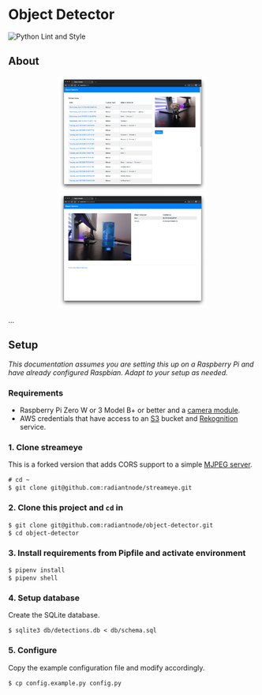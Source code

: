 # Object Detector

![Python Lint and Style](https://github.com/radiantnode/object-detector/workflows/Python%20Lint%20and%20Style/badge.svg)

## About

<p align="center">
  <img src="docs/screenshots/screenshot1.png?raw=true" width="300">
  <img src="docs/screenshots/screenshot2.png?raw=true" width="300">
</p>

...

## Setup

_This documentation assumes you are setting this up on a Raspberry Pi and have already configured Raspbian. Adapt to your setup as needed._

### Requirements

* Raspberry Pi Zero W or 3 Model B+ or better and a [camera module](https://www.raspberrypi.org/products/camera-module-v2/).
* AWS credentials that have access to an [S3](https://aws.amazon.com/s3/) bucket and [Rekognition](https://aws.amazon.com/rekognition/) service.

### 1. Clone streameye

This is a forked version that adds CORS support to a simple [MJPEG server](https://github.com/radiantnode/streameye).

```
# cd ~
$ git clone git@github.com:radiantnode/streameye.git
```

### 2. Clone this project and `cd` in

```
$ git clone git@github.com:radiantnode/object-detector.git
$ cd object-detector
```

### 3. Install requirements from Pipfile and activate environment

```
$ pipenv install
$ pipenv shell
```

### 4. Setup database

Create the SQLite database.

```
$ sqlite3 db/detections.db < db/schema.sql
```

### 5. Configure

Copy the example configuration file and modify accordingly.

```
$ cp config.example.py config.py
```
